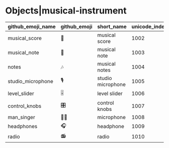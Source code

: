 # Objects|musical-instrument

|github_emoji_name|github_emoji|short_name|unicode_index|
|---|---|---|---|
|musical_score|:musical_score:|musical score|1002|
|musical_note|:musical_note:|musical note|1003|
|notes|:notes:|musical notes|1004|
|studio_microphone|:studio_microphone:|studio microphone|1005|
|level_slider|:level_slider:|level slider|1006|
|control_knobs|:control_knobs:|control knobs|1007|
|man_singer|:man_singer:|microphone|1008|
|headphones|:headphones:|headphone|1009|
|radio|:radio:|radio|1010|
